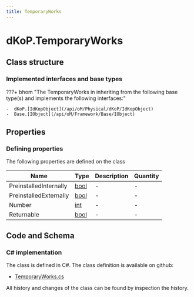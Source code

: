 ```yaml
---
title: TemporaryWorks
---
```


# dKoP.TemporaryWorks



## Class structure

### Implemented interfaces and base types

???+ bhom "The TemporaryWorks in inheriting from the following base type(s) and implements the following interfaces:"

    -  dKoP.[IdKopObject](/api/oM/Physical/dKoP/IdKopObject)
    -  Base.[IObject](/api/oM/Framework/Base/IObject)


## Properties



### Defining properties

The following properties are defined on the class

| Name             | Type             | Description      | Quantity         |
|------------------|------------------|------------------|------------------|
| PreinstalledInternally | [bool](https://learn.microsoft.com/en-us/dotnet/api/System.Boolean?view=netstandard-2.0) | - | - |
| PreinstalledExternally | [bool](https://learn.microsoft.com/en-us/dotnet/api/System.Boolean?view=netstandard-2.0) | - | - |
| Number | [int](https://learn.microsoft.com/en-us/dotnet/api/System.Int32?view=netstandard-2.0) | - | - |
| Returnable | [bool](https://learn.microsoft.com/en-us/dotnet/api/System.Boolean?view=netstandard-2.0) | - | - |


## Code and Schema

### C# implementation

The class is defined in C#. The class definition is available on github:

- [TemporaryWorks.cs](https://github.com/BHoM/dKoP_Toolkit/blob/develop/dKoP_oM/Assembly/TemporaryWorks.cs)

All history and changes of the class can be found by inspection the history.
